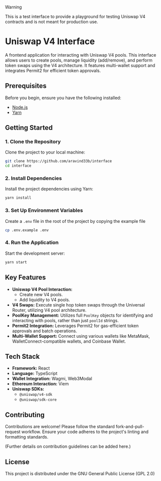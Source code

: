 > [!WARNING]
This is a test interface to provide a playground for testing Uniswap V4 contracts and is not meant for production use.

# Uniswap V4 Interface

A frontend application for interacting with Uniswap V4 pools. This interface allows users to create pools, manage liquidity (add/remove), and perform token swaps using the V4 architecture. It features multi-wallet support and integrates Permit2 for efficient token approvals.

## Prerequisites

Before you begin, ensure you have the following installed:
*   [Node.js](https://nodejs.org/)
*   [Yarn](https://yarnpkg.com/)

## Getting Started

### 1. Clone the Repository

Clone the project to your local machine:
```bash
git clone https://github.com/aravind33b/interface
cd interface
```

### 2. Install Dependencies

Install the project dependencies using Yarn:
```bash
yarn install
```

### 3. Set Up Environment Variables

Create a `.env` file in the root of the project by copying the example file 

```bash
cp .env.example .env
```

### 4. Run the Application

Start the development server:
```bash
yarn start
```

## Key Features

*   **Uniswap V4 Pool Interaction:**
    *   Create new V4 pools.
    *   Add liquidity to V4 pools.
*   **V4 Swaps:** Execute single hop token swaps through the Universal Router, utilizing V4 pool architecture.
*   **PoolKey Management:** Utilizes full `PoolKey` objects for identifying and interacting with pools, rather than just `poolId` strings.
*   **Permit2 Integration:** Leverages Permit2 for gas-efficient token approvals and batch operations.
*   **Multi-Wallet Support:** Connect using various wallets like MetaMask, WalletConnect-compatible wallets, and Coinbase Wallet.

## Tech Stack

*   **Framework:** React
*   **Language:** TypeScript
*   **Wallet Integration:** Wagmi, Web3Modal
*   **Ethereum Interaction:** Viem
*   **Uniswap SDKs:**
    *   `@uniswap/v4-sdk`
    *   `@uniswap/sdk-core`

## Contributing

Contributions are welcome! Please follow the standard fork-and-pull-request workflow. Ensure your code adheres to the project's linting and formatting standards.

(Further details on contribution guidelines can be added here.)

## License

This project is distributed under the GNU General Public License (GPL 2.0)
